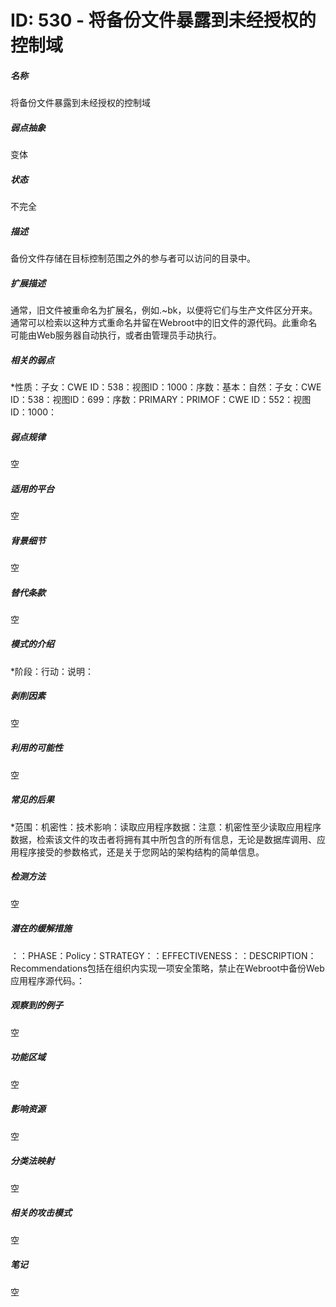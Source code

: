 # ID: 530 - 将备份文件暴露到未经授权的控制域
<h5>名称</h5>将备份文件暴露到未经授权的控制域
<h5>弱点抽象</h5>变体
<h5>状态</h5>不完全
<h5>描述</h5>备份文件存储在目标控制范围之外的参与者可以访问的目录中。
<h5>扩展描述</h5>通常，旧文件被重命名为扩展名，例如.~bk，以便将它们与生产文件区分开来。通常可以检索以这种方式重命名并留在Webroot中的旧文件的源代码。此重命名可能由Web服务器自动执行，或者由管理员手动执行。
<h5>相关的弱点</h5>*性质：子女：CWE ID：538：视图ID：1000：序数：基本：自然：子女：CWE ID：538：视图ID：699：序数：PRIMARY：PRIMOF：CWE ID：552：视图ID：1000：
<h5>弱点规律</h5>空
<h5>适用的平台</h5>空
<h5>背景细节</h5>空
<h5>替代条款</h5>空
<h5>模式的介绍</h5>*阶段：行动：说明：
<h5>剥削因素</h5>空
<h5>利用的可能性</h5>空
<h5>常见的后果</h5>*范围：机密性：技术影响：读取应用程序数据：注意：机密性至少读取应用程序数据，检索该文件的攻击者将拥有其中所包含的所有信息，无论是数据库调用、应用程序接受的参数格式，还是关于您网站的架构结构的简单信息。
<h5>检测方法</h5>空
<h5>潜在的缓解措施</h5>：：PHASE：Policy：STRATEGY：：EFFECTIVENESS：：DESCRIPTION：Recommendations包括在组织内实现一项安全策略，禁止在Webroot中备份Web应用程序源代码。：
<h5>观察到的例子</h5>空
<h5>功能区域</h5>空
<h5>影响资源</h5>空
<h5>分类法映射</h5>空
<h5>相关的攻击模式</h5>空
<h5>笔记</h5>空

